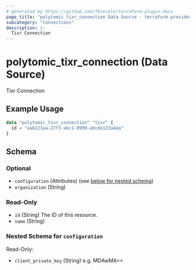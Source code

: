 ```yaml
---
# generated by https://github.com/fbreckle/terraform-plugin-docs
page_title: "polytomic_tixr_connection Data Source - terraform-provider-polytomic"
subcategory: "Connections"
description: |-
  Tixr Connection
---
```


# polytomic_tixr_connection (Data Source)

Tixr Connection

## Example Usage

```terraform
data "polytomic_tixr_connection" "tixr" {
  id = "aab123aa-27f3-abc1-9999-abcde123a4aa"
}
```

<!-- schema generated by tfplugindocs -->
## Schema

### Optional

- `configuration` (Attributes) (see [below for nested schema](#nestedatt--configuration))
- `organization` (String)

### Read-Only

- `id` (String) The ID of this resource.
- `name` (String)

<a id="nestedatt--configuration"></a>
### Nested Schema for `configuration`

Read-Only:

- `client_private_key` (String) e.g. MDAwMA==


